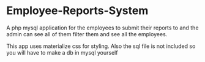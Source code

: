 # Employee-Reports-System
A php mysql application for the employees to submit their reports to and the admin can see all of them filter them and see all the employees.

This app uses materialize css for styling.
Also the sql file is not included so you will have to make a db in mysql yourself
